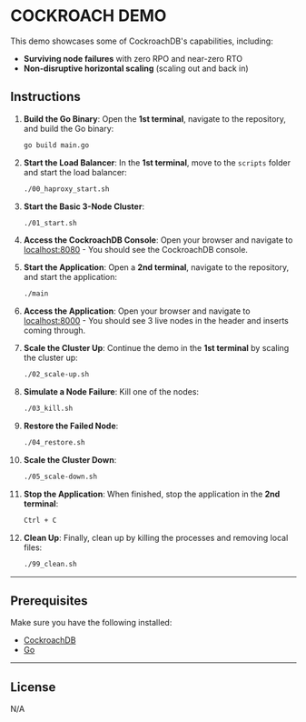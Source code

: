 
# COCKROACH DEMO

This demo showcases some of CockroachDB's capabilities, including:

- **Surviving node failures** with zero RPO and near-zero RTO
- **Non-disruptive horizontal scaling** (scaling out and back in)

## Instructions

1. **Build the Go Binary**:
   Open the **1st terminal**, navigate to the repository, and build the Go binary:
   ```bash
   go build main.go
   ```

2. **Start the Load Balancer**:
   In the **1st terminal**, move to the `scripts` folder and start the load balancer:
   ```bash
   ./00_haproxy_start.sh
   ```

3. **Start the Basic 3-Node Cluster**:
   ```bash
   ./01_start.sh
   ```

4. **Access the CockroachDB Console**:
   Open your browser and navigate to [localhost:8080](http://localhost:8080) - You should see the CockroachDB console.

5. **Start the Application**:
   Open a **2nd terminal**, navigate to the repository, and start the application:
   ```bash
   ./main
   ```

6. **Access the Application**:
   Open your browser and navigate to [localhost:8000](http://localhost:8000) - You should see 3 live nodes in the header and inserts coming through.

7. **Scale the Cluster Up**:
   Continue the demo in the **1st terminal** by scaling the cluster up:
   ```bash
   ./02_scale-up.sh
   ```

8. **Simulate a Node Failure**:
   Kill one of the nodes:
   ```bash
   ./03_kill.sh
   ```

9. **Restore the Failed Node**:
   ```bash
   ./04_restore.sh
   ```

10. **Scale the Cluster Down**:
    ```bash
    ./05_scale-down.sh
    ```

11. **Stop the Application**:
    When finished, stop the application in the **2nd terminal**:
    ```bash
    Ctrl + C
    ```

12. **Clean Up**:
    Finally, clean up by killing the processes and removing local files:
    ```bash
    ./99_clean.sh
    ```

---

## Prerequisites

Make sure you have the following installed:

- [CockroachDB](https://www.cockroachlabs.com/docs/stable/install-cockroachdb.html)
- [Go](https://golang.org/doc/install)

---

## License

N/A
